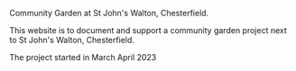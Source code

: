 Community Garden at St John's Walton, Chesterfield. 

This website is to document and support a community garden project next to St John's Walton, Chesterfield. 

The project started in March April 2023
